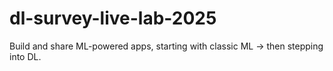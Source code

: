 # dl-survey-live-lab-2025
Build and share ML-powered apps, starting with classic ML → then stepping into DL.
